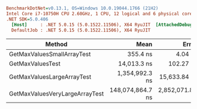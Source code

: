 ``` ini

BenchmarkDotNet=v0.13.1, OS=Windows 10.0.19044.1766 (21H2)
Intel Core i7-10750H CPU 2.60GHz, 1 CPU, 12 logical and 6 physical cores
.NET SDK=5.0.406
  [Host]     : .NET 5.0.15 (5.0.1522.11506), X64 RyuJIT  [AttachedDebugger]
  DefaultJob : .NET 5.0.15 (5.0.1522.11506), X64 RyuJIT


```
|                         Method |             Mean |           Error |          StdDev |  Gen 0 | Allocated |
|------------------------------- |-----------------:|----------------:|----------------:|-------:|----------:|
|     GetMaxValuesSmallArrayTest |         355.4 ns |         4.04 ns |         3.37 ns | 0.0100 |      64 B |
|               GetMaxValuesTest |      14,013.3 ns |       102.27 ns |        90.66 ns |      - |      64 B |
|     GetMaxValuesLargeArrayTest |   1,354,992.3 ns |    15,633.84 ns |    14,623.91 ns |      - |      64 B |
| GetMaxValuesVeryLargeArrayTest | 148,074,864.7 ns | 2,852,071.82 ns | 2,928,867.78 ns |      - |      74 B |
